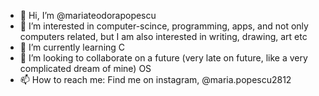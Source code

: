 - 👋 Hi, I’m @mariateodorapopescu
- 👀 I’m interested in computer-scince, programming, apps, and not only computers related, but I am also interested in writing, drawing, art etc
- 🌱 I’m currently learning C
- 💞️ I’m looking to collaborate on a future (very late on future, like a very complicated dream of mine) OS
- 📫 How to reach me: Find me on instagram, @maria.popescu2812

<!---
mariateodorapopescu/mariateodorapopescu is a ✨ special ✨ repository because its `README.md` (this file) appears on your GitHub profile.
You can click the Preview link to take a look at your changes.
--->
